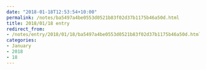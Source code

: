 ```yaml
---
date: "2018-01-18T12:53:54+10:00"
permalink: /notes/ba5497a4be0553d0521b83f02d37b1175b46a50d.html
title: 2018/01/18 entry
redirect_from:
- /notes/entry/2018/01/18/ba5497a4be0553d0521b83f02d37b1175b46a50d.html
categories:
- January
- 2018
- 18
---
```

